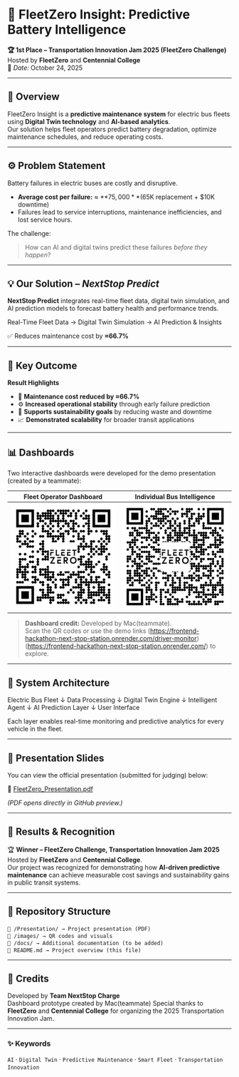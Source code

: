 # 🚌 FleetZero Insight: Predictive Battery Intelligence

**🏆 1st Place – Transportation Innovation Jam 2025 (FleetZero Challenge)**  
Hosted by **FleetZero** and **Centennial College**  
📅 *Date:* October 24, 2025  

---

## 🚀 Overview
FleetZero Insight is a **predictive maintenance system** for electric bus fleets using **Digital Twin technology** and **AI-based analytics**.  
Our solution helps fleet operators predict battery degradation, optimize maintenance schedules, and reduce operating costs.

---

## ⚙️ Problem Statement
Battery failures in electric buses are costly and disruptive.  
- **Average cost per failure:** ≈ **$75,000**  
  ($65K replacement + $10K downtime)  
- Failures lead to service interruptions, maintenance inefficiencies, and lost service hours.

The challenge:  
> How can AI and digital twins predict these failures *before they happen*?

---

## 💡 Our Solution – *NextStop Predict*
**NextStop Predict** integrates real-time fleet data, digital twin simulation, and AI prediction models to forecast battery health and performance trends.

Real-Time Fleet Data → Digital Twin Simulation → AI Prediction & Insights

✅ Reduces maintenance cost by **≈66.7%**  

---

## 🧠 Key Outcome

**Result Highlights**
- 🔧 **Maintenance cost reduced by ≈66.7%**
- ⚙️ **Increased operational stability** through early failure prediction  
- 🌱 **Supports sustainability goals** by reducing waste and downtime  
- 📈 **Demonstrated scalability** for broader transit applications

---

## 📊 Dashboards
Two interactive dashboards were developed for the demo presentation (created by a teammate):

| Fleet Operator Dashboard | Individual Bus Intelligence |
|---------------------------|-----------------------------|
| ![Fleet Operator Dashboard](images/fleet_operator_qr.png) | ![Individual Bus Intelligence](images/Individual_Bus_Intelligence.png) |

> **Dashboard credit:** Developed by Mac(teammate).  
> Scan the QR codes
> or use the demo links (https://frontend-hackathon-next-stop-station.onrender.com/driver-monitor)
> (https://frontend-hackathon-next-stop-station.onrender.com/) to explore.

---

## 🧩 System Architecture
Electric Bus Fleet
↓
Data Processing
↓
Digital Twin Engine
↓
Intelligent Agent
↓
AI Prediction Layer
↓
User Interface

Each layer enables real-time monitoring and predictive analytics for every vehicle in the fleet.

---

## 🧾 Presentation Slides
You can view the official presentation (submitted for judging) below:

📄 [FleetZero_Presentation.pdf](Presentation/FleetZero_Presentation.pdf)

*(PDF opens directly in GitHub preview.)*

---

## 🏁 Results & Recognition
🏆 **Winner – FleetZero Challenge, Transportation Innovation Jam 2025**  
Hosted by **FleetZero** and **Centennial College**.  
Our project was recognized for demonstrating how **AI-driven predictive maintenance** can achieve measurable cost savings and sustainability gains in public transit systems.

---

## 📂 Repository Structure
```
📁 /Presentation/ → Project presentation (PDF)
📁 /images/ → QR codes and visuals
📁 /docs/ → Additional documentation (to be added)
📄 README.md → Project overview (this file)
```
---

## 🙏 Credits
Developed by **Team NextStop Charge**  
Dashboard prototype created by Mac(teammate)
Special thanks to **FleetZero** and **Centennial College** for organizing the 2025 Transportation Innovation Jam.

---

### ✨ Keywords
`AI` · `Digital Twin` · `Predictive Maintenance` · `Smart Fleet` · `Transportation Innovation`  



